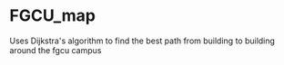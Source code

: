 # FGCU_map
Uses Dijkstra's algorithm to find the best path from building to building around the fgcu campus 
